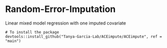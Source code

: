 # Random-Error-Imputation
Linear mixed model regression with one imputed covariate

```{r}
# To install the package
devtools::install_github("Tanya-Garcia-Lab/ACEimpute/ACEimpute", ref = "main")
```
